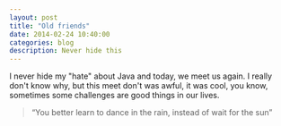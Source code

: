 ```yaml
---
layout: post
title: "Old friends"
date: 2014-02-24 10:40:00
categories: blog
description: Never hide this
---
```


<div class="wrapper" markdown="1">
I never hide my "hate" about Java and today, we meet us again. I really don't know why, but this meet don't was awful, it was cool, you know, sometimes some challenges are good things in our lives.

> “You better learn to dance in the rain, instead of wait for the sun”
</div>
